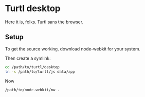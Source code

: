 Turtl desktop
=============

Here it is, folks. Turtl sans the browser.

Setup
-----
To get the source working, download node-webkit for your system.

Then create a symlink:

```bash
cd /path/to/turtl/desktop
ln -s /path/to/turtl/js data/app
```

Now

```bash
/path/to/node-webkit/nw .
```



